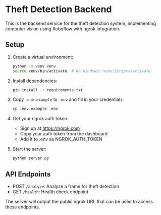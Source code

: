 # Theft Detection Backend

This is the backend service for the theft detection system, implementing computer vision using Roboflow with ngrok integration.

## Setup

1. Create a virtual environment:
   ```bash
   python -m venv venv
   source venv/bin/activate  # On Windows: venv\Scripts\activate
   ```

2. Install dependencies:
   ```bash
   pip install -r requirements.txt
   ```

3. Copy `.env.example` to `.env` and fill in your credentials:
   ```bash
   cp .env.example .env
   ```

4. Get your ngrok auth token:
   - Sign up at https://ngrok.com
   - Copy your auth token from the dashboard
   - Add it to .env as NGROK_AUTH_TOKEN

5. Start the server:
   ```bash
   python server.py
   ```

## API Endpoints

- POST `/analyze`: Analyze a frame for theft detection
- GET `/health`: Health check endpoint

The server will output the public ngrok URL that can be used to access these endpoints.